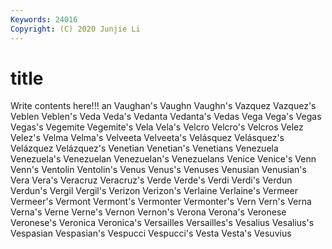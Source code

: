 ```yaml
---
Keywords: 24016
Copyright: (C) 2020 Junjie Li
---
```


# title

Write contents here!!!
an 
Vaughan's 
Vaughn 
Vaughn's
Vazquez 
Vazquez's 
Veblen 
Veblen's 
Veda 
Veda's 
Vedanta 
Vedanta's 
Vedas 
Vega
Vega's 
Vegas 
Vegas's 
Vegemite 
Vegemite's 
Vela 
Vela's 
Velcro 
Velcro's 
Velcros
Velez 
Velez's 
Velma 
Velma's 
Velveeta 
Velveeta's 
Velásquez 
Velásquez's 
Velázquez 
Velázquez's
Venetian 
Venetian's 
Venetians 
Venezuela 
Venezuela's 
Venezuelan 
Venezuelan's 
Venezuelans 
Venice 
Venice's
Venn 
Venn's 
Ventolin 
Ventolin's 
Venus 
Venus's 
Venuses 
Venusian 
Venusian's 
Vera
Vera's 
Veracruz 
Veracruz's 
Verde 
Verde's 
Verdi 
Verdi's 
Verdun 
Verdun's 
Vergil
Vergil's 
Verizon 
Verizon's 
Verlaine 
Verlaine's 
Vermeer 
Vermeer's 
Vermont 
Vermont's 
Vermonter
Vermonter's 
Vern 
Vern's 
Verna 
Verna's 
Verne 
Verne's 
Vernon 
Vernon's 
Verona
Verona's 
Veronese 
Veronese's 
Veronica 
Veronica's 
Versailles 
Versailles's 
Vesalius 
Vesalius's 
Vespasian
Vespasian's 
Vespucci 
Vespucci's 
Vesta 
Vesta's 
Vesuvius 
